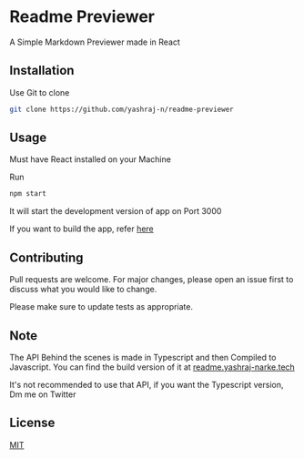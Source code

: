 
# Readme Previewer
A Simple Markdown Previewer made in React

 ## Installation
Use Git to clone

```bash
git clone https://github.com/yashraj-n/readme-previewer
```

 ## Usage
Must have React installed on your Machine

Run 
```bash
npm start
````
It will start the development version of app on Port 3000

If you want to build the app, refer [here](https://reactjs.org/docs/faq-build.html)

 ## Contributing
Pull requests are welcome. For major changes, please open an issue first to discuss what you would like to change.

Please make sure to update tests as appropriate.

 ## Note
The API Behind the scenes is made in Typescript and then Compiled to Javascript.
You can find the build version of it at [readme.yashraj-narke.tech](https://readme.yashraj-narke.tech/)

It's not recommended to use that API, if you want the Typescript version, Dm me on Twitter

 ## License
[MIT](https://choosealicense.com/licenses/mit/)
